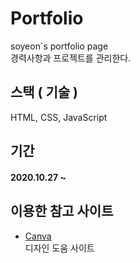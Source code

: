 # Portfolio

soyeon`s portfolio page   
경력사항과 프로젝트를 관리한다.     


## 스택 ( 기술 )
HTML, CSS, JavaScript  

## 기간
#### 2020.10.27 ~ 


## 이용한 참고 사이트 

- [Canva](https://www.canva.com/)   
디자인 도움 사이트 